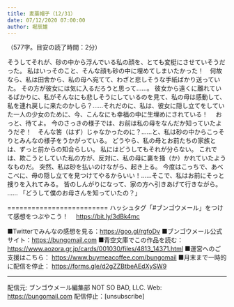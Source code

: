 ```yaml
---
title: 麦藁帽子（12/31）
date: 07/12/2020 07:00:00
author: 堀辰雄
---
```


（577字。目安の読了時間：2分）

そうしてそれが、砂の中から浮んでいる私の顔を、とても変梃にさせていそうだった。
私はいっそのこと、そんな顔も砂の中に埋めてしまいたかった！　何故なら、私は田舎から、私の母へ宛てて、わざと悲しそうな手紙ばかり送っていた。
その方が彼女には気に入るだろうと思って……。
彼女から遠くに離れているばかりに、私がそんなにも悲しそうにしているのを見て、私の母は感動して、私を連れ戻しに来たのかしら？……それだのに、私は、彼女に隠し立てをしていた一人の少女のために、今、こんなにも幸福の中に生埋めにされている！
　おっと、待てよ。
今のさっきの様子では、お前は私の母をなんだか知っていたようだぞ！　そんな筈（はず）じゃなかったのに？……と、私は砂の中からこっそりとみんなの様子をうかがっている。
どうやら、私の母とお前たちの家族とは、ずっと前からの知合らしい。
私にはどうしてもそれが分らない。
これでは、欺こうとしていた私の方が、反対に、私の母に裏を掻（か）かれていたようなものだ。
突然、私は砂を払いのけながら、起き上る。
今度はこっちで、あべこべに、母の隠し立てを見つけてやるからいい！……そこで、私はお前にそっと捜りを入れてみる。
皆のしんがりになって、家の方へ引きあげて行きながら。
……
「どうして僕のお母さんを知っていたの？」

=========================
ハッシュタグ「#ブンゴウメール」をつけて感想をつぶやこう！　
https://bit.ly/3dBk4mc

■Twitterでみんなの感想を見る：https://goo.gl/rgfoDv
■ブンゴウメール公式サイト：https://bungomail.com
■青空文庫でこの作品を読む：https://www.aozora.gr.jp/cards/001030/files/4813_14371.html
■運営へのご支援はこちら： https://www.buymeacoffee.com/bungomail
■月末まで一時的に配信を停止： https://forms.gle/d2gZZBtbeAEdXySW9

-------
配信元: ブンゴウメール編集部
NOT SO BAD, LLC.
Web: https://bungomail.com
配信停止：[unsubscribe]

